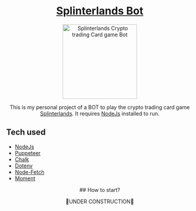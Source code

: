 <div align="center">

# [Splinterlands Bot](https://splinterlands.com?ref=neogenesis49)

<a href="https://splinterlands.com?ref=neogenesis49"><img src="https://d36mxiodymuqjm.cloudfront.net/website/home/splinterlands_logo_fx_1000.png" width="200px;" alt="Splinterlands Crypto trading Card game Bot"/></a>

This is my personal project of a BOT to play the crypto trading card game [Splinterlands](https://splinterlands.com?ref=neogenesis49). It requires [NodeJs](https://nodejs.org/it/download/) installed to run.
</div>

## Tech used

- [NodeJs](https://nodejs.org/it/download/)
- [Puppeteer](https://pptr.dev/)
- [Chalk](https://www.npmjs.com/package/chalk)
- [Dotenv](https://www.npmjs.com/package/dotenv)
- [Node-Fetch](https://github.com/node-fetch/node-fetch)
- [Moment](https://momentjs.com/)

<div align="center">
## How to start?

🚧UNDER CONSTRUCTION🚧
</div>
